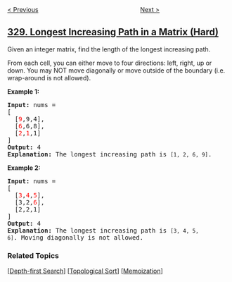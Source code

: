 <!--|This file generated by command(leetcode description); DO NOT EDIT.    |-->
<!--+----------------------------------------------------------------------+-->
<!--|@author    openset <openset.wang@gmail.com>                           |-->
<!--|@link      https://github.com/openset                                 |-->
<!--|@home      https://github.com/openset/leetcode                        |-->
<!--+----------------------------------------------------------------------+-->

[< Previous](https://github.com/openset/leetcode/tree/master/problems/odd-even-linked-list "Odd Even Linked List")
　　　　　　　　　　　　　　　　
[Next >](https://github.com/openset/leetcode/tree/master/problems/patching-array "Patching Array")

## [329. Longest Increasing Path in a Matrix (Hard)](https://leetcode.com/problems/longest-increasing-path-in-a-matrix "矩阵中的最长递增路径")

<p>Given an integer matrix, find the length of the longest increasing path.</p>

<p>From each cell, you can either move to four directions: left, right, up or down. You may NOT move diagonally or move outside of the boundary (i.e. wrap-around is not allowed).</p>

<p><b>Example 1:</b></p>

<pre>
<strong>Input: </strong>nums = 
[
  [<font color="red">9</font>,9,4],
  [<font color="red">6</font>,6,8],
  [<font color="red">2</font>,<font color="red">1</font>,1]
] 
<strong>Output:</strong> 4 
<strong>Explanation:</strong> The longest increasing path is <code>[1, 2, 6, 9]</code>.
</pre>

<p><b>Example 2:</b></p>

<pre>
<strong>Input:</strong> nums = 
[
  [<font color="red">3</font>,<font color="red">4</font>,<font color="red">5</font>],
  [3,2,<font color="red">6</font>],
  [2,2,1]
] 
<strong>Output: </strong>4 
<strong>Explanation: </strong>The longest increasing path is <code>[3, 4, 5, 6]</code>. Moving diagonally is not allowed.
</pre>

### Related Topics
  [[Depth-first Search](https://github.com/openset/leetcode/tree/master/tag/depth-first-search/README.md)]
  [[Topological Sort](https://github.com/openset/leetcode/tree/master/tag/topological-sort/README.md)]
  [[Memoization](https://github.com/openset/leetcode/tree/master/tag/memoization/README.md)]
